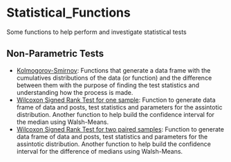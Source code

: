 # Statistical_Functions
Some functions to help perform and investigate statistical tests 

## Non-Parametric Tests
* [Kolmogorov-Smirnov](https://github.com/vitormarquesr/Statistical_Functions/blob/main/Nonparametric/Kolmogorov%E2%80%93Smirnov.R): Functions that generate a data frame with the cumulatives distributions of the data (or function) and the difference between them with the purpose of finding the test statistics and understanding how the process is made.
* [Wilcoxon Signed Rank Test for one sample](https://github.com/vitormarquesr/Statistical_Functions/blob/main/Nonparametric/Wilcoxon_Signed_Rank_Test_One_Sample.R): Function to generate data frame of data and posts, test statistics and parameters for the assintotic distribution. Another function to help build the confidence interval for the median using Walsh-Means.
* [Wilcoxon Signed Rank Test for two paired samples](https://github.com/vitormarquesr/Statistical_Functions/blob/main/Nonparametric/Wilcox_Signed_Rank_Test_Paired_Samples.R): Function to generate data frame of data and posts, test statistics and parameters for the assintotic distribution. Another function to help build the confidence interval for the difference of medians using Walsh-Means.
